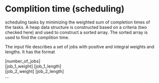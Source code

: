 # Complition time (scheduling)
scheduling tasks by minimizing the weighted sum of completion times of the tasks. A heap data structure is constructed based on a criteria (two checked here) and used to construct a sorted array. The sorted array is used to find the complition time.  

The input file describes a set of jobs with positive and integral weights and lengths.  It has the format  
  
[number_of_jobs]  
[job_1_weight] [job_1_length]  
[job_2_weight] [job_2_length]  
...
